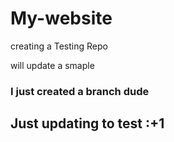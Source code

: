 # My-website
creating a Testing Repo

will update a smaple

### I just created a branch dude

## Just updating to test :+1
